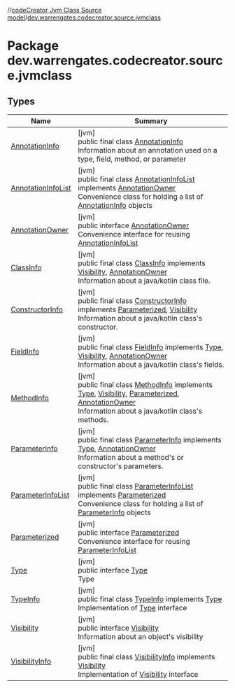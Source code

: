 //[codeCreator Jvm Class Source model](../../index.md)/[dev.warrengates.codecreator.source.jvmclass](index.md)

# Package dev.warrengates.codecreator.source.jvmclass

## Types

| Name | Summary |
|---|---|
| [AnnotationInfo](-annotation-info/index.md) | [jvm]<br>public final class [AnnotationInfo](-annotation-info/index.md)<br>Information about an annotation used on a type, field, method, or parameter |
| [AnnotationInfoList](-annotation-info-list/index.md) | [jvm]<br>public final class [AnnotationInfoList](-annotation-info-list/index.md) implements [AnnotationOwner](-annotation-owner/index.md)<br>Convenience class for holding a list of [AnnotationInfo](-annotation-info/index.md) objects |
| [AnnotationOwner](-annotation-owner/index.md) | [jvm]<br>public interface [AnnotationOwner](-annotation-owner/index.md)<br>Convenience interface for reusing [AnnotationInfoList](-annotation-info-list/index.md) |
| [ClassInfo](-class-info/index.md) | [jvm]<br>public final class [ClassInfo](-class-info/index.md) implements [Visibility](-visibility/index.md), [AnnotationOwner](-annotation-owner/index.md)<br>Information about a java/kotlin class file. |
| [ConstructorInfo](-constructor-info/index.md) | [jvm]<br>public final class [ConstructorInfo](-constructor-info/index.md) implements [Parameterized](-parameterized/index.md), [Visibility](-visibility/index.md)<br>Information about a java/kotlin class's constructor. |
| [FieldInfo](-field-info/index.md) | [jvm]<br>public final class [FieldInfo](-field-info/index.md) implements [Type](-type/index.md), [Visibility](-visibility/index.md), [AnnotationOwner](-annotation-owner/index.md)<br>Information about a java/kotlin class's fields. |
| [MethodInfo](-method-info/index.md) | [jvm]<br>public final class [MethodInfo](-method-info/index.md) implements [Type](-type/index.md), [Visibility](-visibility/index.md), [Parameterized](-parameterized/index.md), [AnnotationOwner](-annotation-owner/index.md)<br>Information about a java/kotlin class's methods. |
| [ParameterInfo](-parameter-info/index.md) | [jvm]<br>public final class [ParameterInfo](-parameter-info/index.md) implements [Type](-type/index.md), [AnnotationOwner](-annotation-owner/index.md)<br>Information about a method's or constructor's parameters. |
| [ParameterInfoList](-parameter-info-list/index.md) | [jvm]<br>public final class [ParameterInfoList](-parameter-info-list/index.md) implements [Parameterized](-parameterized/index.md)<br>Convenience class for holding a list of [ParameterInfo](-parameter-info/index.md) objects |
| [Parameterized](-parameterized/index.md) | [jvm]<br>public interface [Parameterized](-parameterized/index.md)<br>Convenience interface for reusing [ParameterInfoList](-parameter-info-list/index.md) |
| [Type](-type/index.md) | [jvm]<br>public interface [Type](-type/index.md)<br>Type |
| [TypeInfo](-type-info/index.md) | [jvm]<br>public final class [TypeInfo](-type-info/index.md) implements [Type](-type/index.md)<br>Implementation of [Type](-type/index.md) interface |
| [Visibility](-visibility/index.md) | [jvm]<br>public interface [Visibility](-visibility/index.md)<br>Information about an object's visibility |
| [VisibilityInfo](-visibility-info/index.md) | [jvm]<br>public final class [VisibilityInfo](-visibility-info/index.md) implements [Visibility](-visibility/index.md)<br>Implementation of [Visibility](-visibility/index.md) interface |
